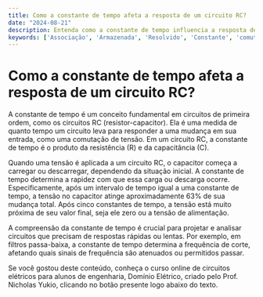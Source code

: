 ```yaml
---
title: Como a constante de tempo afeta a resposta de um circuito RC?
date: "2024-08-21"
description: Entenda como a constante de tempo influencia a resposta de um circuito RC de primeira ordem.
keywords: ['Associação', 'Armazenada', 'Resolvido', 'Constante', 'comutação', 'Corrente', 'Básico']
---
```


# Como a constante de tempo afeta a resposta de um circuito RC?

A constante de tempo é um conceito fundamental em circuitos de primeira ordem, como os circuitos RC (resistor-capacitor). Ela é uma medida de quanto tempo um circuito leva para responder a uma mudança em sua entrada, como uma comutação de tensão. Em um circuito RC, a constante de tempo é o produto da resistência (R) e da capacitância (C).

Quando uma tensão é aplicada a um circuito RC, o capacitor começa a carregar ou descarregar, dependendo da situação inicial. A constante de tempo determina a rapidez com que essa carga ou descarga ocorre. Especificamente, após um intervalo de tempo igual a uma constante de tempo, a tensão no capacitor atinge aproximadamente 63% de sua mudança total. Após cinco constantes de tempo, a tensão está muito próxima de seu valor final, seja ele zero ou a tensão de alimentação.

A compreensão da constante de tempo é crucial para projetar e analisar circuitos que precisam de respostas rápidas ou lentas. Por exemplo, em filtros passa-baixa, a constante de tempo determina a frequência de corte, afetando quais sinais de frequência são atenuados ou permitidos passar.

Se você gostou deste conteúdo, conheça o curso online de circuitos elétricos para alunos de engenharia, Domínio Elétrico, criado pelo Prof. Nicholas Yukio, clicando no botão presente logo abaixo do texto.